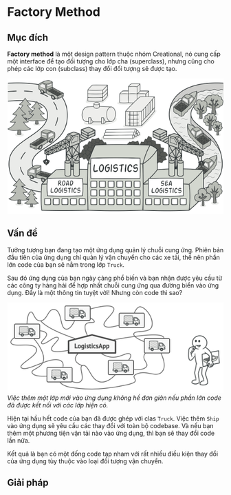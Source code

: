 # Factory Method

## Mục đích

**Factory method** là một design pattern thuộc nhóm Creational, nó cung cấp một interface để tạo đối tượng cho lớp cha (superclass), nhưng cũng cho phép các lớp con (subclass) thay đổi đối tượng sẽ được tạo.

![intent](./assets/intent.png)

## Vấn đề

Tưởng tượng bạn đang tạo một ứng dụng quản lý chuỗi cung ứng. Phiên bản đầu tiên của ứng dụng chỉ quản lý vận chuyển cho các xe tải, thế nên phần lớn code của bạn sẽ nằm trong lớp `Truck`. 

Sau đó ứng dụng của bạn ngày càng phổ biến và bạn nhận được yêu cầu từ các công ty hàng hải để hợp nhất chuỗi cung ứng qua đường biển vào ứng dụng. Đấy là một thông tin tuyệt vời! Nhưng còn code thì sao?

![problem](./assets/problem.png)
*Việc thêm một lớp mới vào ứng dụng không hề đơn giản nếu phần lớn code đã được kết nối với các lớp hiện có.*

Hiện tại hầu hết code của bạn đã được ghép với clas `Truck`. Việc thêm `Ship` vào ứng dụng sẽ yêu cầu các thay đổi với toàn bộ codebase. Và nếu bạn thêm một phương tiện vận tải nào vào ứng dụng, thì bạn sẽ thay đổi code lần nữa.

Kết quả là bạn có một đống code tạp nham với rất nhiều điều kiện thay đổi của ứng dụng tùy thuộc vào loại đối tượng vận chuyển.

## Giải pháp

